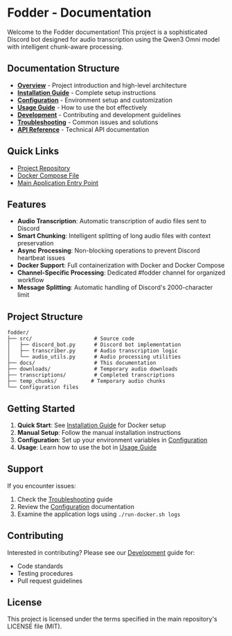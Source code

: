 # Fodder - Documentation

Welcome to the Fodder documentation! This project is a sophisticated Discord bot designed for audio transcription using the Qwen3 Omni model with intelligent chunk-aware processing.

## Documentation Structure

- **[Overview](overview.md)** - Project introduction and high-level architecture
- **[Installation Guide](installation.md)** - Complete setup instructions
- **[Configuration](configuration.md)** - Environment setup and customization
- **[Usage Guide](usage.md)** - How to use the bot effectively
- **[Development](development.md)** - Contributing and development guidelines
- **[Troubleshooting](troubleshooting.md)** - Common issues and solutions
- **[API Reference](api.md)** - Technical API documentation

## Quick Links

- [Project Repository](../README.md)
- [Docker Compose File](../docker-compose.yml)
- [Main Application Entry Point](../main.py)

## Features

- **Audio Transcription**: Automatic transcription of audio files sent to Discord
- **Smart Chunking**: Intelligent splitting of long audio files with context preservation
- **Async Processing**: Non-blocking operations to prevent Discord heartbeat issues
- **Docker Support**: Full containerization with Docker and Docker Compose
- **Channel-Specific Processing**: Dedicated #fodder channel for organized workflow
- **Message Splitting**: Automatic handling of Discord's 2000-character limit

## Project Structure

```
fodder/
├── src/                    # Source code
│   ├── discord_bot.py      # Discord bot implementation
│   ├── transcriber.py      # Audio transcription logic
│   └── audio_utils.py      # Audio processing utilities
├── docs/                   # This documentation
├── downloads/              # Temporary audio downloads
├── transcriptions/         # Completed transcriptions
├── temp_chunks/           # Temporary audio chunks
└── Configuration files
```

## Getting Started

1. **Quick Start**: See [Installation Guide](installation.md) for Docker setup
2. **Manual Setup**: Follow the manual installation instructions
3. **Configuration**: Set up your environment variables in [Configuration](configuration.md)
4. **Usage**: Learn how to use the bot in [Usage Guide](usage.md)

## Support

If you encounter issues:
1. Check the [Troubleshooting](troubleshooting.md) guide
2. Review the [Configuration](configuration.md) documentation
3. Examine the application logs using `./run-docker.sh logs`

## Contributing

Interested in contributing? Please see our [Development](development.md) guide for:
- Code standards
- Testing procedures
- Pull request guidelines

## License

This project is licensed under the terms specified in the main repository's LICENSE file (MIT).

